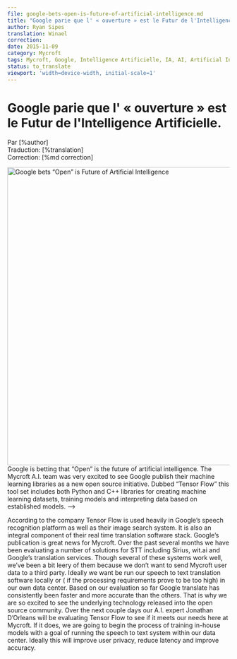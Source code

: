 ```yaml
---
file: google-bets-open-is-future-of-artificial-intelligence.md
title: "Google parie que l' « ouverture » est le Futur de l'Intelligence Artificielle."
author: Ryan Sipes
translation: Winael
correction: 
date: 2015-11-09
category: Mycroft
tags: Mycroft, Google, Intelligence Artificielle, IA, AI, Artificial Intelligence, opensource
status: to_translate
viewport: 'width=device-width, initial-scale=1'
---
```


<meta http-equiv='Content-Type' content='text/html; charset=utf-8' />

<!-- Chapeau -->




# <span lang="french">Google parie que l' « ouverture » est le Futur de l'Intelligence Artificielle.</span>

Par [%author]  
Traduction: [%translation]  
Correction: [%md correction]

<img src="https://mycroft-1d29.kxcdn.com/wp-content/uploads/2015/11/tensorflow.png" alt="Google bets “Open” is Future of Artificial Intelligence" width="1080" height="675">

<!-- lang: EN
<span lang="english">
Google is betting that “Open” is the future of artificial intelligence.
The Mycroft A.I. team was very excited to see Google publish their machine learning libraries as a new open source initiative. Dubbed “Tensor Flow” this tool set includes both Python and C++ libraries for creating machine learning datasets, training models and interpreting data based on established models.
</span>
-->

<!-- lang: FR -->
<span lang="french">
Google is betting that “Open” is the future of artificial intelligence.
The Mycroft A.I. team was very excited to see Google publish their machine learning libraries as a new open source initiative. Dubbed “Tensor Flow” this tool set includes both Python and C++ libraries for creating machine learning datasets, training models and interpreting data based on established models.
</span>
-->

According to the company Tensor Flow is used heavily in Google’s speech recognition platform as well as their image search system. It is also an integral component of their real time translation software stack.
Google’s publication is great news for Mycroft. Over the past several months we have been evaluating a number of solutions for STT including Sirius, wit.ai and Google’s translation services. Though several of these systems work well, we’ve been a bit leery of them because we don’t want to send Mycroft user data to a third party. Ideally we want be run our speech to text translation software locally or ( if the processing requirements prove to be too high) in our own data center.
Based on our evaluation so far Google translate has consistently been faster and more accurate than the others. That is why we are so excited to see the underlying technology released into the open source community.
Over the next couple days our A.I. expert Jonathan D’Orleans will be evaluating Tensor Flow to see if it meets our needs here at Mycroft. If it does, we are going to begin the process of training in-house models with a goal of running the speech to text system within our data center. Ideally this will improve user privacy, reduce latency and improve accuracy.
